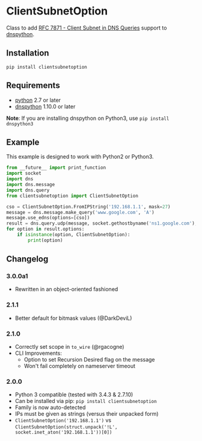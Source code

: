 # ClientSubnetOption

Class to add [RFC 7871 - Client Subnet in DNS Queries](https://tools.ietf.org/html/rfc7871) support to [dnspython](http://www.dnspython.org).

## Installation

`pip install clientsubnetoption`

## Requirements

* [python](http://www.python.org) 2.7 or later
* [dnspython](http://www.dnspython.org) 1.10.0 or later

**Note**: If you are installing dnspython on Python3, use `pip install dnspython3`

## Example

This example is designed to work with Python2 or Python3.

```python
from __future__ import print_function
import socket
import dns
import dns.message
import dns.query
from clientsubnetoption import ClientSubnetOption

cso = ClientSubnetOption.FromIPString('192.168.1.1', mask=27)
message = dns.message.make_query('www.google.com', 'A')
message.use_edns(options=[cso])
result = dns.query.udp(message, socket.gethostbyname('ns1.google.com'), timeout=5)
for option in result.options:
    if isinstance(option, ClientSubnetOption):
        print(option)
```

## Changelog

### 3.0.0a1
 * Rewritten in an object-oriented fashioned

### 2.1.1
 * Better default for bitmask values (@DarkDeviL)

### 2.1.0
 * Correctly set scope in `to_wire` (@rgacogne)
 * CLI Improvements:
   * Option to set Recursion Desired flag on the message
   * Won't fail completely on nameserver timeout

### 2.0.0
 * Python 3 compatible (tested with 3.4.3 & 2.7.10)
 * Can be installed via pip: `pip install clientsubnetoption`
 * Family is now auto-detected
 * IPs must be given as strings (versus their unpacked form)
  * `ClientSubnetOption('192.168.1.1')` vs `ClientSubnetOption(struct.unpack('!L', socket.inet_aton('192.168.1.1'))[0])`
